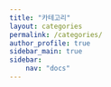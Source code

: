 ```yaml
---
title: "카테고리"
layout: categories
permalink: /categories/
author_profile: true
sidebar_main: true
sidebar: 
    nav: "docs"
---
```


